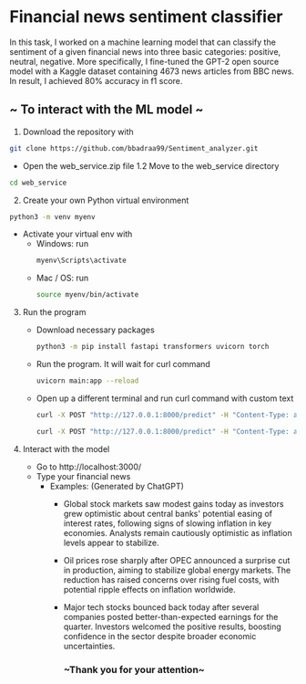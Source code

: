 # Financial news sentiment classifier

In this task, I worked on a machine learning model that can classify the sentiment of a given financial news into three basic categories: positive, neutral, negative. More specifically, I fine-tuned the GPT-2 open source model with a Kaggle dataset containing 4673 news articles from BBC news. In result, I achieved 80% accuracy in f1 score.

## ~ To interact with the ML model ~

1. Download the repository with 
```bash
git clone https://github.com/bbadraa99/Sentiment_analyzer.git
```
  - Open the web_service.zip file
1.2 Move to the web_service directory 
```bash
cd web_service
```
2. Create your own Python virtual environment

```bash
python3 -m venv myenv
```
   - Activate your virtual env with
     - Windows: run
         ```bash
         myenv\Scripts\activate
         ```
     - Mac / OS: run
        ```bash
        source myenv/bin/activate
        ```
3. Run the program
    - Download necessary packages 
      ```bash
      python3 -m pip install fastapi transformers uvicorn torch
      ```
    - Run the program. It will wait for curl command
      ```bash
      uvicorn main:app --reload
      ```
    - Open up a different terminal and run curl command with custom text
      ```bash
      curl -X POST "http://127.0.0.1:8000/predict" -H "Content-Type: application/json" -d "{\"text\": \"The stock market is doing well today.\"}"
      ```
      ```bash
      curl -X POST "http://127.0.0.1:8000/predict" -H "Content-Type: application/json" -d "{\"text\": \"Global stock markets saw modest gains today as investors grew optimistic about central banks' potential easing of interest rates, following signs of slowing inflation in key economies. Analysts remain cautiously optimistic as inflation levels appear to stabilize.\"}"
      ```
      
4. Interact with the model
   - Go to http://localhost:3000/ 
   - Type your financial news
     - Examples: (Generated by ChatGPT)
       - Global stock markets saw modest gains today as investors grew optimistic about central banks' potential easing of interest rates, following signs of slowing inflation in key economies. Analysts remain cautiously optimistic as inflation levels appear to stabilize. 
       - Oil prices rose sharply after OPEC announced a surprise cut in production, aiming to stabilize global energy markets. The reduction has raised concerns over rising fuel costs, with potential ripple effects on inflation worldwide.
       - Major tech stocks bounced back today after several companies posted better-than-expected earnings for the quarter. Investors welcomed the positive results, boosting confidence in the sector despite broader economic uncertainties.

            ### ~Thank you for your attention~
